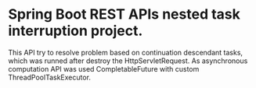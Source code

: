 # Spring Boot REST APIs nested task interruption project.
This API try to resolve problem based on continuation descendant tasks, which was runned after destroy the HttpServletRequest.
As asynchronous computation API was used CompletableFuture with custom ThreadPoolTaskExecutor.

